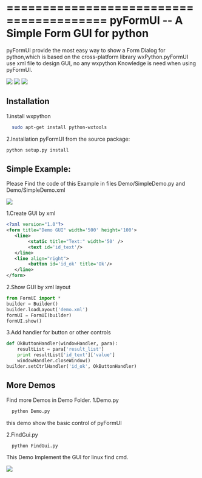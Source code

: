 ========================================
pyFormUI -- A Simple Form GUI for python
========================================
pyFormUI provide the most easy way to show a Form Dialog for python,which is based on the cross-platform library wxPython.pyFormUI use xml file to design GUI, no any wxpython Knowledge is need when using pyFormUI.

<img src="https://github.com/jeffchau1979/pyFormUI/blob/master/screenshot/demo1.png">
<img src="https://github.com/jeffchau1979/pyFormUI/blob/master/screenshot/demo2.png">
<img src="https://github.com/jeffchau1979/pyFormUI/blob/master/screenshot/demo3.png">

Installation
------------
1.install wxpython
```bash
  sudo apt-get install python-wxtools
```
2.Installation pyFormUI from the source package:
```bash
python setup.py install
```

Simple Example:
--------
Please Find the code of this Example in files Demo/SimpleDemo.py and Demo/SimpleDemo.xml

<img src="https://github.com/jeffchau1979/pyFormUI/blob/master/screenshot/SimpleDemo.png">

1.Create GUI by xml
```xml
<?xml version="1.0"?>
<form title="Demo GUI" width='500' height='100'>
   <line>
        <static title="Text:" width='50' />
        <text id='id_text'/>
   </line>
   <line align="right">
        <button id='id_ok' title='Ok'/>
   </line>
</form>
```
2.Show GUI by xml layout
```python
from FormUI import *
builder = Builder()
builder.loadLayout('demo.xml')
formUI = FormUI(builder)
formUI.show()
```

3.Add handler for button or other controls
```python
def OkButtonHandler(windowHandler, para):
    resultList = para['result_list']
    print resultList['id_text']['value']
    windowHandler.closeWindow()
builder.setCtrlHandler('id_ok', OkButtonHandler)
```

More Demos
--------
Find more Demos in Demo Folder.
1.Demo.py
```bash
  python Demo.py
```

  this demo show the basic control of pyFormUI

2.FindGui.py
```bash
  python FindGui.py
```

  This Demo Implement the GUI for linux find cmd.
  
  <img src="https://github.com/jeffchau1979/pyFormUI/blob/master/screenshot/findgui.png">
